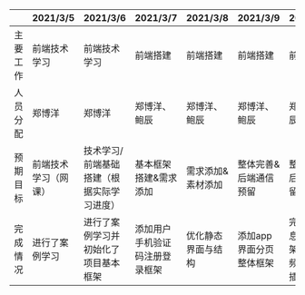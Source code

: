 |          | 2021/3/5             | 2021/3/6                                  | 2021/3/7                       | 2021/3/8           | 2021/3/9                | 2021/3/10                                  | 2021/3/11            |
| -------- | -------------------- | ----------------------------------------- | ------------------------------ | ------------------ | ----------------------- | ------------------------------------------ | -------------------- |
| 主要工作 | 前端技术学习         | 前端技术学习                              | 前端搭建                       | 前端搭建           | 前端搭建                | 前端搭建                                   | 前端搭建             |
| 人员分配 | 郑博洋               | 郑博洋                                    | 郑博洋、鲍辰                   | 郑博洋、鲍辰       | 郑博洋、鲍辰            | 郑博洋、鲍辰                               | 郑博洋、鲍辰、朱家琛 |
| 预期目标 | 前端技术学习（网课） | 技术学习/前端基础搭建（根据实际学习进度） | 基本框架搭建&需求添加          | 需求添加&素材添加  | 整体完善&后端通信预留   | 整体完善&后端通信预留                      | 功能测试&查漏补缺    |
| 完成情况 | 进行了案例学习       | 进行了案例学习并初始化了项目基本框架      | 添加用户手机验证码注册登录框架 | 优化静态界面与结构 | 添加app界面分页整体框架 | 完成个人信息页面框架，尝试音频视频播放插入 |                      |